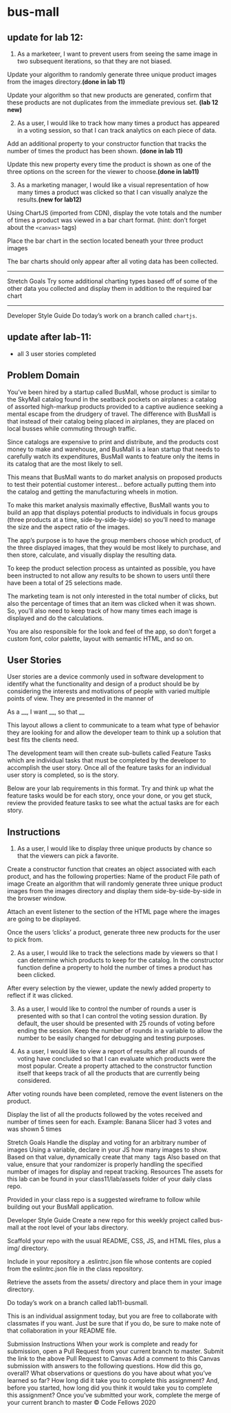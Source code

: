 # bus-mall

## update for lab 12:

1.  As a marketeer, I want to prevent users from seeing the same image in two subsequent iterations, so that they are not biased.

Update your algorithm to randomly generate three unique product images from the images directory.**(done in lab 11)**

Update your algorithm so that new products are generated, confirm that these products are not duplicates from the immediate previous set. **(lab 12 new)**

2.  As a user, I would like to track how many times a product has appeared in a voting session, so that I can track analytics on each piece of data.

Add an additional property to your constructor function that tracks the number of times the product has been shown. **(done in lab 11)**

Update this new property every time the product is shown as one of the three options on the screen for the viewer to choose.**(done in lab11)**

3.  As a marketing manager, I would like a visual representation of how many times a product was clicked so that I can visually analyze the results.**(new for lab12)**

Using ChartJS (imported from CDN), display the vote totals and the number of times a product was viewed in a bar chart format. (hint: don’t forget about the `<canvas>` tags)

Place the bar chart in the section located beneath your three product images

The bar charts should only appear after all voting data has been collected.
__________

Stretch Goals
Try some additional charting types based off of some of the other data you collected and display them in addition to the required bar chart
____________
Developer Style Guide
Do today’s work on a branch called `chartjs`.

## update after lab-11:

- all 3 user stories completed 

## Problem Domain
You’ve been hired by a startup called BusMall, whose product is similar to the SkyMall catalog found in the seatback pockets on airplanes: a catalog of assorted high-markup products provided to a captive audience seeking a mental escape from the drudgery of travel. The difference with BusMall is that instead of their catalog being placed in airplanes, they are placed on local busses while commuting through traffic.

Since catalogs are expensive to print and distribute, and the products cost money to make and warehouse, and BusMall is a lean startup that needs to carefully watch its expenditures, BusMall wants to feature only the items in its catalog that are the most likely to sell.

This means that BusMall wants to do market analysis on proposed products to test their potential customer interest… before actually putting them into the catalog and getting the manufacturing wheels in motion.

To make this market analysis maximally effective, BusMall wants you to build an app that displays potential products to individuals in focus groups (three products at a time, side-by-side-by-side) so you’ll need to manage the size and the aspect ratio of the images.

The app’s purpose is to have the group members choose which product, of the three displayed images, that they would be most likely to purchase, and then store, calculate, and visually display the resulting data.

To keep the product selection process as untainted as possible, you have been instructed to not allow any results to be shown to users until there have been a total of 25 selections made.

The marketing team is not only interested in the total number of clicks, but also the percentage of times that an item was clicked when it was shown. So, you’ll also need to keep track of how many times each image is displayed and do the calculations.

You are also responsible for the look and feel of the app, so don’t forget a custom font, color palette, layout with semantic HTML, and so on.

## User Stories
User stories are a device commonly used in software development to identify what the functionality and design of a product should be by considering the interests and motivations of people with varied multiple points of view. They are presented in the manner of

As a __, I want __, so that __

This layout allows a client to communicate to a team what type of behavior they are looking for and allow the developer team to think up a solution that best fits the clients need.

The development team will then create sub-bullets called Feature Tasks which are individual tasks that must be completed by the developer to accomplish the user story. Once all of the feature tasks for an individual user story is completed, so is the story.

Below are your lab requirements in this format. Try and think up what the feature tasks would be for each story, once your done, or you get stuck, review the provided feature tasks to see what the actual tasks are for each story.

## Instructions
1. As a user, I would like to display three unique products by chance so that the viewers can pick a favorite.

Create a constructor function that creates an object associated with each product, and has the following properties:
Name of the product
File path of image
Create an algorithm that will randomly generate three unique product images from the images directory and display them side-by-side-by-side in the browser window.

Attach an event listener to the section of the HTML page where the images are going to be displayed.

Once the users ‘clicks’ a product, generate three new products for the user to pick from.

2. As a user, I would like to track the selections made by viewers so that I can determine which products to keep for the catalog.
In the constructor function define a property to hold the number of times a product has been clicked.

After every selection by the viewer, update the newly added property to reflect if it was clicked.

3. As a user, I would like to control the number of rounds a user is presented with so that I can control the voting session duration.
By default, the user should be presented with 25 rounds of voting before ending the session.
Keep the number of rounds in a variable to allow the number to be easily changed for debugging and testing purposes.

4. As a user, I would like to view a report of results after all rounds of voting have concluded so that I can evaluate which products were the most popular.
Create a property attached to the constructor function itself that keeps track of all the products that are currently being considered.

After voting rounds have been completed, remove the event listeners on the product.

Display the list of all the products followed by the votes received and number of times seen for each. Example: Banana Slicer had 3 votes and was shown 5 times

Stretch Goals
Handle the display and voting for an arbitrary number of images
Using a variable, declare in your JS how many images to show.
Based on that value, dynamically create that many <img> tags
Also based on that value, ensure that your randomizer is properly handling the specified number of images for display and repeat tracking.
Resources
The assets for this lab can be found in your class11/lab/assets folder of your daily class repo.

Provided in your class repo is a suggested wireframe to follow while building out your BusMall application.

Developer Style Guide
Create a new repo for this weekly project called bus-mall at the root level of your labs directory.

Scaffold your repo with the usual README, CSS, JS, and HTML files, plus a img/ directory.

Include in your repository a .eslintrc.json file whose contents are copied from the eslintrc.json file in the class repository.

Retrieve the assets from the assets/ directory and place them in your image directory.

Do today’s work on a branch called lab11-busmall.

This is an individual assignment today, but you are free to collaborate with classmates if you want. Just be sure that if you do, be sure to make note of that collaboration in your README file.

Submission Instructions
When your work is complete and ready for submission, open a Pull Request from your current branch to master.
Submit the link to the above Pull Request to Canvas
Add a comment to this Canvas submission with answers to the following questions.
How did this go, overall?
What observations or questions do you have about what you’ve learned so far?
How long did it take you to complete this assignment? And, before you started, how long did you think it would take you to complete this assignment?
Once you’ve submitted your work, complete the merge of your current branch to master
© Code Fellows 2020